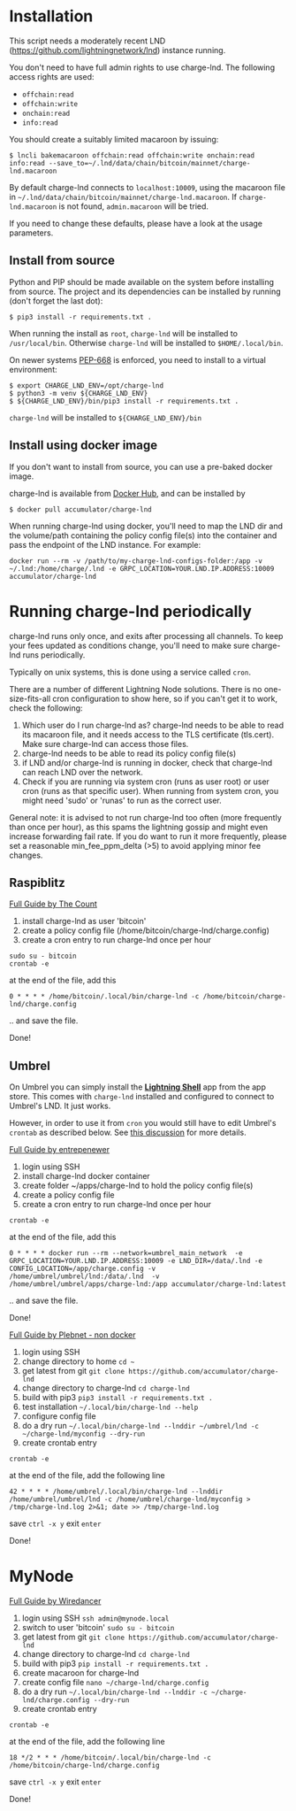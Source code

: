 # Installation

This script needs a moderately recent LND (https://github.com/lightningnetwork/lnd) instance running.

You don't need to have full admin rights to use charge-lnd. The following access rights are used:
- `offchain:read`
- `offchain:write`
- `onchain:read`
- `info:read`

You should create a suitably limited macaroon by issuing:

```
$ lncli bakemacaroon offchain:read offchain:write onchain:read info:read --save_to=~/.lnd/data/chain/bitcoin/mainnet/charge-lnd.macaroon
```

By default charge-lnd connects to `localhost:10009`, using the macaroon file in `~/.lnd/data/chain/bitcoin/mainnet/charge-lnd.macaroon`. If `charge-lnd.macaroon` is not found, `admin.macaroon` will be tried.

If you need to change these defaults, please have a look at the usage parameters.

## Install from source

Python and PIP should be made available on the system before installing from source.
The project and its dependencies can be installed by running (don't forget the last dot):

```
$ pip3 install -r requirements.txt .
```

When running the install as `root`, `charge-lnd` will be installed to `/usr/local/bin`. Otherwise `charge-lnd` will be installed to `$HOME/.local/bin`.

On newer systems [PEP-668](https://peps.python.org/pep-0668/) is enforced, you need to install to a virtual environment:

```
$ export CHARGE_LND_ENV=/opt/charge-lnd
$ python3 -m venv ${CHARGE_LND_ENV}
$ ${CHARGE_LND_ENV}/bin/pip3 install -r requirements.txt .
```

`charge-lnd` will be installed to `${CHARGE_LND_ENV}/bin`


## Install using docker image

If you don't want to install from source, you can use a pre-baked docker image.

charge-lnd is available from [Docker Hub](https://hub.docker.com/repository/docker/accumulator/charge-lnd), and can be installed by

```
$ docker pull accumulator/charge-lnd
```

When running charge-lnd using docker, you'll need to map the LND dir and the volume/path containing the policy config file(s) into the container and pass the endpoint of the LND instance. For example:

```
docker run --rm -v /path/to/my-charge-lnd-configs-folder:/app -v ~/.lnd:/home/charge/.lnd -e GRPC_LOCATION=YOUR.LND.IP.ADDRESS:10009 accumulator/charge-lnd
```


# Running charge-lnd periodically

charge-lnd runs only once, and exits after processing all channels. To keep your fees updated as conditions change, you'll need to make sure charge-lnd runs periodically.

Typically on unix systems, this is done using a service called `cron`.

There are a number of different Lightning Node solutions. There is no one-size-fits-all cron configuration to show here, so if you can't get it to work, check the following:

1. Which user do I run charge-lnd as? charge-lnd needs to be able to read its macaroon file, and it needs access to the TLS certificate (tls.cert). Make sure charge-lnd can access those files.
2. charge-lnd needs to be able to read its policy config file(s)
3. if LND and/or charge-lnd is running in docker, check that charge-lnd can reach LND over the network.
4. Check if you are running via system cron (runs as user root) or user cron (runs as that specific user). When running from system cron, you might need 'sudo' or 'runas' to run as the correct user.

General note: it is advised to not run charge-lnd too often (more frequently than once per hour), as this spams the lightning gossip and might even increase forwarding fail rate. If you do want to run it more frequently, please set a reasonable min_fee_ppm_delta (>5) to avoid applying minor fee changes.

## Raspiblitz

[Full Guide by The Count](https://nullcount.com/install-charge-lnd-routing-fees-on-autopilot/)

1. install charge-lnd as user 'bitcoin'
2. create a policy config file (/home/bitcoin/charge-lnd/charge.config)
3. create a cron entry to run charge-lnd once per hour

```
sudo su - bitcoin
crontab -e
```

at the end of the file, add this

```
0 * * * * /home/bitcoin/.local/bin/charge-lnd -c /home/bitcoin/charge-lnd/charge.config
```

.. and save the file.

Done!

## Umbrel

On Umbrel you can simply install the [**Lightning Shell**](https://github.com/ibz/lightning-shell) app from the app store. This comes with `charge-lnd` installed and configured to connect to Umbrel's LND. It just works.

However, in order to use it from `cron` you would still have to edit Umbrel's `crontab` as described below. See [this discussion](https://github.com/ibz/lightning-shell/issues/6) for more details.

[Full Guide by entrepenewer](https://community.getumbrel.com/t/guide-installing-charge-lnd-in-a-docker-to-automate-your-fee-policies/2187)

1. login using SSH
2. install charge-lnd docker container
3. create folder ~/apps/charge-lnd to hold the policy config file(s)
4. create a policy config file
5. create a cron entry to run charge-lnd once per hour

```
crontab -e
```

at the end of the file, add this

```
0 * * * * docker run --rm --network=umbrel_main_network  -e GRPC_LOCATION=YOUR.LND.IP.ADDRESS:10009 -e LND_DIR=/data/.lnd -e CONFIG_LOCATION=/app/charge.config -v /home/umbrel/umbrel/lnd:/data/.lnd  -v /home/umbrel/umbrel/apps/charge-lnd:/app accumulator/charge-lnd:latest
```

.. and save the file.

Done!

[Full Guide by Plebnet - non docker](https://plebnet.wiki/wiki/Fees_And_Profitability#Installing_Charge-Lnd)
1. login using SSH
2. change directory to home ```cd ~```
3. get latest from git ```git clone https://github.com/accumulator/charge-lnd```
4. change directory to charge-lnd ```cd charge-lnd```
5. build with pip3 ```pip3 install -r requirements.txt .```
6. test installation ```~/.local/bin/charge-lnd --help```
7. configure config file
8. do a dry run ```~/.local/bin/charge-lnd --lnddir ~/umbrel/lnd -c ~/charge-lnd/myconfig --dry-run```
9. create crontab entry

```
crontab -e
```

at the end of the file, add the following line
```
42 * * * * /home/umbrel/.local/bin/charge-lnd --lnddir /home/umbrel/umbrel/lnd -c /home/umbrel/charge-lnd/myconfig > /tmp/charge-lnd.log 2>&1; date >> /tmp/charge-lnd.log
```
save ```ctrl -x y``` exit ```enter```

Done!

# MyNode

[Full Guide by Wiredancer](https://mynode.community/viewtopic.php?f=5&t=8)

1. login using SSH ```ssh admin@mynode.local```
2. switch to user 'bitcoin' ```sudo su - bitcoin```
3. get latest from git ```git clone https://github.com/accumulator/charge-lnd```
4. change directory to charge-lnd ```cd charge-lnd```
5. build with pip3 ```pip install -r requirements.txt .```
6. create macaroon for charge-lnd
7. create config file ```nano ~/charge-lnd/charge.config```
8. do a dry run ```~/.local/bin/charge-lnd --lnddir -c ~/charge-lnd/charge.config --dry-run```
9. create crontab entry

```
crontab -e
```

at the end of the file, add the following line

```
18 */2 * * * /home/bitcoin/.local/bin/charge-lnd -c /home/bitcoin/charge-lnd/charge.config
```

save ```ctrl -x y``` exit ```enter```

Done!
